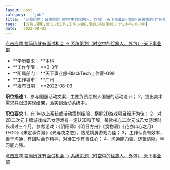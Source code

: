 ```yaml
---
layout:	post
category:	"job"
title:	"网易招聘：系统策划（时空中的绘旅人，外包）-天下事业部-策划-系统策划-广州本科0-3年"
tags:	[网易,招聘,面试,找工作,工作,内推,策划,系统策划,广州,本科,0-3年]
date:	2022-08-03
---
```


[点击应聘 投简历就有面试机会 -> 系统策划（时空中的绘旅人，外包）-天下事业部](http://mobile.bole.netease.com/bole/boleDetail?id=36185&employeeId=346f03c3cda5f04c&key=all)



- **学历要求： **本科
- **工作年限： **0-3年
- **所属部门： **天下事业部-BlackTech工作室-G99
- **工作城市： **广州
- **发布日期： **2022-08-03



**职位描述**
1，参与国服活动文案，主要负责绘旅人国服的活动设计；
2，提出美术需求并跟进实现结果，落实到活动系统中。




**职位要求**
1，有1年以上系统或活动策划经验，横屏2D游戏项目经历为佳；
2，对2D二次元卡牌游戏或乙女游戏有一定认知和了解，某款核心二次元或乙女游戏时长超过三个月，参考游戏：《阴阳师》《明日方舟》《食物语》《花亦山心之月》《FGO》《未定事件簿》《光与夜之恋》，熟悉横屏游戏为佳；
3，工作认真有效率，善于沟通，有团队合作精神，对待工作有责任心；
4，沟通能力强，逻辑清晰，学习能力强。



[点击应聘 投简历就有面试机会 -> 系统策划（时空中的绘旅人，外包）-天下事业部](http://mobile.bole.netease.com/bole/boleDetail?id=36185&employeeId=346f03c3cda5f04c&key=all)